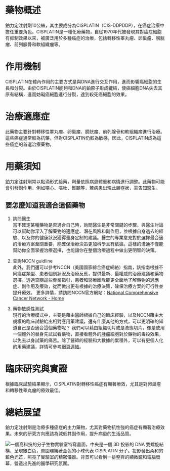 # 藥物概述

鉑力定注射劑10公絲，其主要成分為CISPLATIN（CIS-DDPDDP），在癌症治療中擔任重要角色。CISPLATIN是一種化療藥物，自從1970年代被發現其對癌症細胞有抑制效果以來，被廣泛用於多種癌症的治療，包括轉移性睪丸瘤、卵巢瘤、膀胱瘤、前列腺骨和軟組織瘤等。

# 作用機制

CISPLATIN在體內作用的主要方式是與DNA進行交互作用，進而影響癌細胞的生長和分裂。由於CISPLATIN能夠和DNA的鉑原子形成鍵結，使癌細胞DNA失去其原有結構，進而妨礙癌細胞進行分裂，達到殺死癌細胞的效果。

# 治療適應症

此藥物主要針對轉移性睪丸瘤、卵巢瘤、膀胱瘤、前列腺骨和軟組織瘤進行治療。這些癌症通常較為抗藥，但對CISPLATIN仍較為敏感，因此，CISPLATIN成為這些癌症的首選治療藥物。

# 用藥須知

鉑力定注射劑常以點滴形式給藥，劑量依照病患體重和病情進行調整。此藥物可能會引發副作用，例如噁心、嘔吐、難聽等，若病患出現此類症狀，需告知醫生。

## 要怎麼知道我適合這個藥物

1. 詢問醫生  
當不確定某種藥物是否適合自己時，詢問醫生是非常關鍵的步驟。與醫生討論可以幫助你深入了解藥物的適應症、潛在風險和副作用，並根據自身過去的經驗、以及你的健康狀況獲得量身定制的建議。醫生的專業意見對於選擇最合適的治療方案至關重要，能確保治療決策更加科學且有依據。這樣的溝通不僅能幫助你全面掌握治療選擇，也能讓你在整個治療過程中做出更明智的決策。

2. 查詢NCCN guidline  
此外，我們還可以參考NCCN（美國國家綜合癌症網絡）指南，該指南根據不同癌症類型、患者個別狀況及治療反應，提供最新、最權威的治療建議和藥物選擇。透過查閱這些專業指引，患者和醫療團隊能更全面地了解藥物的適應症、副作用及療效，從而做出更有根據的治療決策，確保治療方案的可行性並提升療效。
更多詳情，請訪問NCCN官方網站：[National Comprehensive Cancer Network - Home](https://www.nccn.org/)

3. 藥物敏感性測試  
現行的治療模式中，主要是藉由醫師根據自己的臨床經驗，以及NCCN藉由大規模的臨床試驗給出相對應用藥建議，還有什麼其他的方式，可以更明確的知道自己是否適合這個藥物呢？
我們可以藉由組織切片或是液態切片，像是使用一個體外的替身先試試看藥物，直接看體外的腫瘤細胞對於藥物的毒殺效果，以免去以身試藥的痛苦。除了醫師的經驗和大數據的累積外，可以有更個人化的用藥建議，詳情可參考[網頁連結](https://info.cancerfree.io/)。 

# 臨床研究與實證

根據臨床試驗結果顯示，CISPLATIN對轉移性癌症有顯著療效，尤其是對卵巢瘤和轉移性睪丸瘤的療效最佳。

# 總結展望

鉑力定注射劑是治療多種癌症的主力藥物，尤其對藥物抗性強的癌症有顯著治療效果。未來的研究方向應該為減低其副作用，提升病患的生活品質。

![一個高科技的分子生物實驗室特寫畫面，中央是一個 3D 投影的 DNA 雙螺旋結構，呈現銀白色，周圍環繞著金色的小球代表 CISPLATIN 分子。投影發出柔和的藍色光芒，照亮了實驗室的精密儀器。背景可以看到一排整齊的顯微鏡和電腦螢幕，營造出先進的醫學研究氛圍。](https://i.imgur.com/NOIQCj9.jpeg)